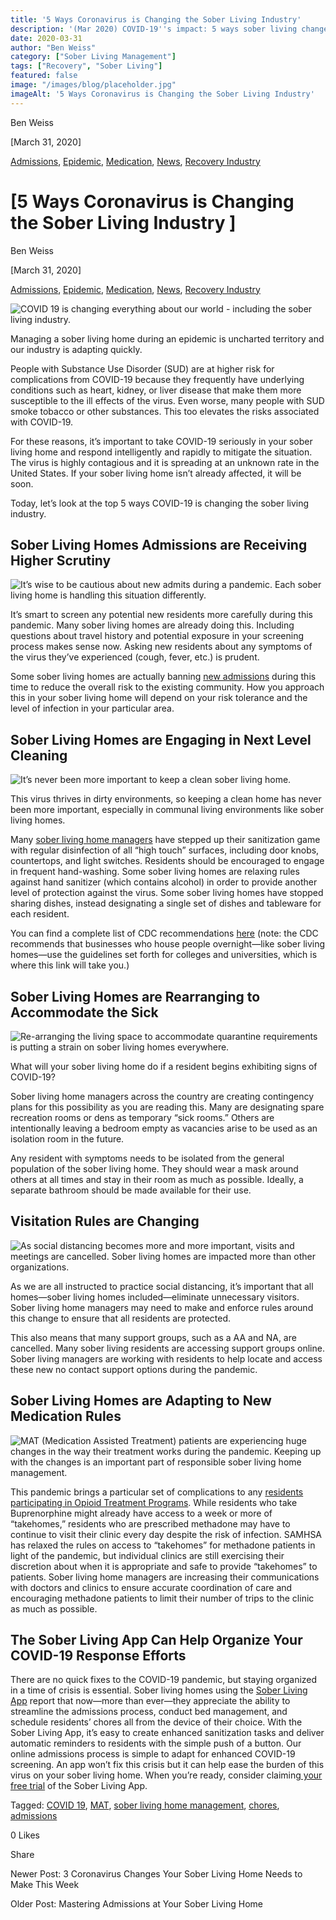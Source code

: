 ```yaml
---
title: '5 Ways Coronavirus is Changing the Sober Living Industry'
description: '(Mar 2020) COVID-19''s impact: 5 ways sober living changed, from admissions & cleaning to sick resident plans & new visitation rules.'
date: 2020-03-31
author: "Ben Weiss"
category: ["Sober Living Management"]
tags: ["Recovery", "Sober Living"]
featured: false
image: "/images/blog/placeholder.jpg"
imageAlt: '5 Ways Coronavirus is Changing the Sober Living Industry'
---
```


Ben Weiss

[March 31, 2020]

[Admissions](/sober-living-app-blog/category/Admissions), [Epidemic](https://soberlivingapp.com/sober-living-app-blog/category/Epidemic), [Medication](/sober-living-app-blog/category/Medication), [News](/sober-living-app-blog/category/News), [Recovery Industry](/sober-living-app-blog/category/Recovery+Industry)

#  [5 Ways Coronavirus is Changing the Sober Living Industry ]

Ben Weiss

[March 31, 2020]

[Admissions](/sober-living-app-blog/category/Admissions), [Epidemic](https://soberlivingapp.com/sober-living-app-blog/category/Epidemic), [Medication](/sober-living-app-blog/category/Medication), [News](/sober-living-app-blog/category/News), [Recovery Industry](/sober-living-app-blog/category/Recovery+Industry)

![COVID 19 is changing everything about our world - including the sober living industry.](/images/blog/5-ways-coronavirus-is-changing-the-sober-living-industrynbsp/Screenshot_2020-03-26_at_9.38.09_AM.png)

Managing a sober living home during an epidemic is uncharted territory and our industry is adapting quickly. 

People with Substance Use Disorder (SUD) are at higher risk for complications from COVID-19 because they frequently have underlying conditions such as heart, kidney, or liver disease that make them more susceptible to the ill effects of the virus. Even worse, many people with SUD smoke tobacco or other substances. This too elevates the risks associated with COVID-19.

For these reasons, it’s important to take COVID-19 seriously in your sober living home and respond intelligently and rapidly to mitigate the situation. The virus is highly contagious and it is spreading at an unknown rate in the United States. If your sober living home isn’t already affected, it will be soon. 

Today, let’s look at the top 5 ways COVID-19 is changing the sober living industry. 

## Sober Living Homes Admissions are Receiving Higher Scrutiny 

![It’s wise to be cautious about new admits during a pandemic. Each sober living home is handling this situation differently.](/images/blog/5-ways-coronavirus-is-changing-the-sober-living-industrynbsp/Screenshot_2020-03-26_at_9.39.10_AM.png)

It’s smart to screen any potential new residents more carefully during this pandemic. Many sober living homes are already doing this. Including questions about travel history and potential exposure in your screening process makes sense now. Asking new residents about any symptoms of the virus they’ve experienced (cough, fever, etc.) is prudent. 

Some sober living homes are actually banning [new admissions](https://soberlivingapp.com/sober-living-app-blog/2020/3/17/mastering-admissions-at-your-sober-living-home) during this time to reduce the overall risk to the existing community. How you approach this in your sober living home will depend on your risk tolerance and the level of infection in your particular area. 

## Sober Living Homes are Engaging in Next Level Cleaning 

![It’s never been more important to keep a clean sober living home.](/images/blog/5-ways-coronavirus-is-changing-the-sober-living-industrynbsp/Screenshot_2020-03-26_at_9.37.34_AM.png)

This virus thrives in dirty environments, so keeping a clean home has never been more important, especially in communal living environments like sober living homes. 

Many [sober living home managers](https://soberlivingapp.com/sober-living-app-blog/2020/3/3/5-things-all-of-the-best-sober-living-home-managers-have-in-common) have stepped up their sanitization game with regular disinfection of all “high touch” surfaces, including door knobs, countertops, and light switches. Residents should be encouraged to engage in frequent hand-washing. Some sober living homes are relaxing rules against hand sanitizer (which contains alcohol) in order to provide another level of protection against the virus. Some sober living homes have stopped sharing dishes, instead designating a single set of dishes and tableware for each resident. 

You can find a complete list of CDC recommendations [here](https://www.cdc.gov/coronavirus/2019-ncov/community/guidance-ihe-response.html) (note: the CDC recommends that businesses who house people overnight—like sober living homes—use the guidelines set forth for colleges and universities, which is where this link will take you.) 

## Sober Living Homes are Rearranging to Accommodate the Sick 

![Re-arranging the living space to accommodate quarantine requirements is putting a strain on sober living homes everywhere.](/images/blog/5-ways-coronavirus-is-changing-the-sober-living-industrynbsp/Screenshot_2020-03-26_at_9.39.34_AM.png)

What will your sober living home do if a resident begins exhibiting signs of COVID-19? 

Sober living home managers across the country are creating contingency plans for this possibility as you are reading this. Many are designating spare recreation rooms or dens as temporary “sick rooms.” Others are intentionally leaving a bedroom empty as vacancies arise to be used as an isolation room in the future. 

Any resident with symptoms needs to be isolated from the general population of the sober living home. They should wear a mask around others at all times and stay in their room as much as possible. Ideally, a separate bathroom should be made available for their use. 

## Visitation Rules are Changing 

![As social distancing becomes more and more important, visits and meetings are cancelled. Sober living homes are impacted more than other organizations.](/images/blog/5-ways-coronavirus-is-changing-the-sober-living-industrynbsp/Screenshot_2020-03-26_at_9.42.00_AM.png)

As we are all instructed to practice social distancing, it’s important that all homes—sober living homes included—eliminate unnecessary visitors. Sober living home managers may need to make and enforce rules around this change to ensure that all residents are protected. 

This also means that many support groups, such as a AA and NA, are cancelled. Many sober living residents are accessing support groups online. Sober living managers are working with residents to help locate and access these new no contact support options during the pandemic. 

## Sober Living Homes are Adapting to New Medication Rules 

![MAT \(Medication Assisted Treatment\) patients are experiencing huge changes in the way their treatment works during the pandemic. Keeping up with the changes is an important part of responsible sober living home management.](/images/blog/5-ways-coronavirus-is-changing-the-sober-living-industrynbsp/Screenshot_2020-03-26_at_9.43.54_AM.png)

This pandemic brings a particular set of complications to any [residents participating in Opioid Treatment Programs](https://soberlivingapp.com/sober-living-app-blog/2020/1/21/mat-and-sober-living-deemed-more-compatible-than-ever-before). While residents who take Buprenorphine might already have access to a week or more of “takehomes,” residents who are prescribed methadone may have to continue to visit their clinic every day despite the risk of infection. SAMHSA has relaxed the rules on access to “takehomes” for methadone patients in light of the pandemic, but individual clinics are still exercising their discretion about when it is appropriate and safe to provide “takehomes” to patients. Sober living home managers are increasing their communications with doctors and clinics to ensure accurate coordination of care and encouraging methadone patients to limit their number of trips to the clinic as much as possible.

## The Sober Living App Can Help Organize Your COVID-19 Response Efforts 

There are no quick fixes to the COVID-19 pandemic, but staying organized in a time of crisis is essential. Sober living homes using the [Sober Living App](http://soberlivingapp.com) report that now—more than ever—they appreciate the ability to streamline the admissions process, conduct bed management, and schedule residents’ chores all from the device of their choice. With the Sober Living App, it’s easy to create enhanced sanitization tasks and deliver automatic reminders to residents with the simple push of a button. Our online admissions process is simple to adapt for enhanced COVID-19 screening. An app won’t fix this crisis but it can help ease the burden of this virus on your sober living home. When you’re ready, consider claiming[ your free trial](https://behavehealth.com/get-started) of the Sober Living App. 

Tagged: [COVID 19](https://soberlivingapp.com/sober-living-app-blog/tag/COVID+19), [MAT](/sober-living-app-blog/tag/MAT), [sober living home management](/sober-living-app-blog/tag/sober+living+home+management), [chores](https://soberlivingapp.com/sober-living-app-blog/tag/chores), [admissions](https://soberlivingapp.com/sober-living-app-blog/tag/admissions)

0 Likes

Share

Newer Post: 3 Coronavirus Changes Your Sober Living Home Needs to Make This Week

Older Post: Mastering Admissions at Your Sober Living Home